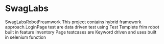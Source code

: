 # SwagLabs
SwagLabsRobotFreamwork
This project contains hybrid framework approach.LoginPage test are data driven test using Test Templete frim robot built in feature
Inventory Page testcases are Keyword driven and uses built in selenium function
